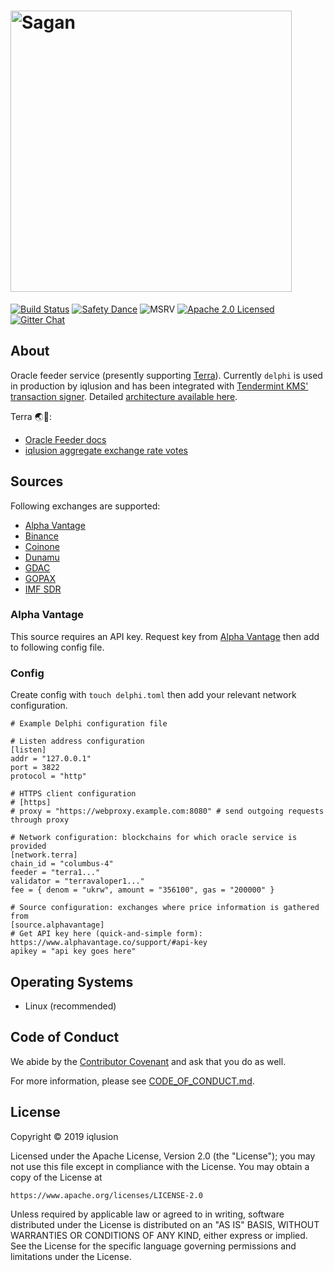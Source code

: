 # <img src="https://storage.googleapis.com/iqlusion-production-web/github/delphi/delphi-logo.svg" width="450px" alt="Sagan">

[![Build Status][build-image]][build-link]
[![Safety Dance][safety-image]][safety-link]
![MSRV][msrv-image]
[![Apache 2.0 Licensed][license-image]][license-link]
[![Gitter Chat][gitter-image]][gitter-link]

## About
Oracle feeder service (presently supporting [Terra]). Currently `delphi` is used in production by iqlusion and has been integrated with [Tendermint KMS' transaction signer][tmkms]. Detailed [architecture available here][tmkms_batch]. 

Terra 🌏🔗:
- [Oracle Feeder docs][terra_oracle]  
- [iqlusion aggregate exchange rate votes][iqlusion_stakeid]


## Sources
Following exchanges are supported: 
- [Alpha Vantage][alphavantage]
- [Binance][binance]
- [Coinone][coinone]
- [Dunamu][dunamu]
- [GDAC][gdac]
- [GOPAX][gopax]
- [IMF SDR][imfsdr]

### Alpha Vantage 
This source requires an API key. Request key from [Alpha Vantage][alphavantage_api] then add to following config file. 

### Config
Create config with `touch delphi.toml` then add your relevant network configuration.
```
# Example Delphi configuration file

# Listen address configuration
[listen]
addr = "127.0.0.1"
port = 3822
protocol = "http"

# HTTPS client configuration
# [https]
# proxy = "https://webproxy.example.com:8080" # send outgoing requests through proxy

# Network configuration: blockchains for which oracle service is provided
[network.terra]
chain_id = "columbus-4"
feeder = "terra1..."
validator = "terravaloper1..."
fee = { denom = "ukrw", amount = "356100", gas = "200000" }

# Source configuration: exchanges where price information is gathered from
[source.alphavantage]
# Get API key here (quick-and-simple form): https://www.alphavantage.co/support/#api-key
apikey = "api key goes here"
```


## Operating Systems
- Linux (recommended)

## Code of Conduct

We abide by the [Contributor Covenant][cc] and ask that you do as well.

For more information, please see [CODE_OF_CONDUCT.md].

## License

Copyright © 2019 iqlusion

Licensed under the Apache License, Version 2.0 (the "License");
you may not use this file except in compliance with the License.
You may obtain a copy of the License at

    https://www.apache.org/licenses/LICENSE-2.0

Unless required by applicable law or agreed to in writing, software
distributed under the License is distributed on an "AS IS" BASIS,
WITHOUT WARRANTIES OR CONDITIONS OF ANY KIND, either express or implied.
See the License for the specific language governing permissions and
limitations under the License.

[//]: # (badges)

[build-image]: https://github.com/iqlusioninc/delphi/workflows/Rust/badge.svg?branch=develop&event=push
[build-link]: https://github.com/iqlusioninc/delphi/actions
[safety-image]: https://img.shields.io/badge/unsafe-forbidden-success.svg
[safety-link]: https://github.com/rust-secure-code/safety-dance/
[msrv-image]: https://img.shields.io/badge/rustc-1.44+-blue.svg
[license-image]: https://img.shields.io/badge/license-Apache2.0-blue.svg
[license-link]: https://github.com/iqlusioninc/delphi/blob/master/LICENSE
[gitter-image]: https://badges.gitter.im/badge.svg
[gitter-link]: https://gitter.im/iqlusioninc/community

[//]: # (general links)

[alphavantage]: https://www.alphavantage.co/
[alphavantage_api]: https://www.alphavantage.co/support/#api-key
[binance]: https://binance-docs.github.io/apidocs/spot/en/#change-log
[cc]: https://contributor-covenant.org
[CODE_OF_CONDUCT.md]: https://github.com/iqlusioninc/delphi/blob/develop/CODE_OF_CONDUCT.md
[coinone]: https://doc.coinone.co.kr/
[dunamu]: https://www.dunamu.com/
[gdac]: https://docs.gdac.com/#introduction
[gopax]: https://www.gopax.co.id/API/
[imfsdr]: https://www.imf.org/external/index.htm
[iqlusion_stakeid]: https://terra.stake.id/?#/validator/EA2D131F0DE4A91CC7ECA70FAAEB7F088F5DC6C3
[Terra]: https://terra.money/
[terra_oracle]: https://docs.terra.money/validator/oracle.html
[tmkms]: https://github.com/iqlusioninc/tmkms/blob/develop/README.txsigner.md
[tmkms_batch]: https://github.com/iqlusioninc/tmkms/blob/develop/README.txsigner.md#architecture
